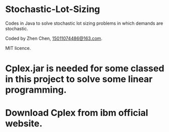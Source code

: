 # Stochastic-Lot-Sizing
Codes in Java to solve stochastic lot sizing problems in which demands are stochastic.

Coded by Zhen Chen, 15011074486@163.com.

MIT licence.

# Cplex.jar is needed for some classed in this project to solve some linear programming. 
# Download Cplex from ibm official website.
